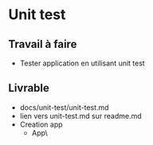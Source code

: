 # Unit test

## Travail à faire

- Tester application en utilisant unit test

## Livrable
- docs/unit-test/unit-test.md
- lien vers unit-test.md sur readme.md 
- Creation app
  - App\
